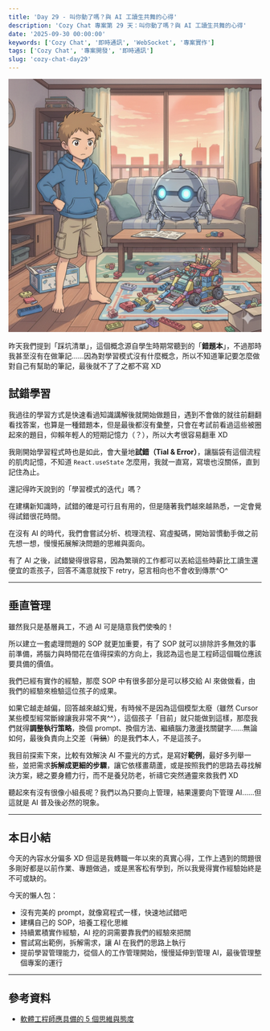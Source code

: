 ```yaml
---
title: 'Day 29 - 叫你動了嗎？與 AI 工讀生共舞的心得'
description: 'Cozy Chat 專案第 29 天：叫你動了嗎？與 AI 工讀生共舞的心得'
date: '2025-09-30 00:00:00'
keywords: ['Cozy Chat', '即時通訊', 'WebSocket', '專案實作']
tags: ['Cozy Chat', '專案開發', '即時通訊']
slug: 'cozy-chat-day29'
---
```


![gh](https://raw.githubusercontent.com/penspulse326/penspulse326.github.io/images/1759218174000rltoyw.png)

昨天我們提到「踩坑清單」，這個概念源自學生時期常聽到的「**錯題本**」，不過那時我甚至沒有在做筆記......因為對學習模式沒有什麼概念，所以不知道筆記要怎麼做對自己有幫助的筆記，最後就不了了之都不寫 XD

## 試錯學習

我過往的學習方式是快速看過知識講解後就開始做題目，遇到不會做的就往前翻翻看找答案，也算是一種錯題本，但是最後都沒有彙整，只會在考試前看過這些被圈起來的題目，仰賴年輕人的短期記憶力（？），所以大考很容易翻車 XD

我剛開始學習程式時也是如此，會大量地**試錯（Tial & Error）**，讓腦袋有這個流程的肌肉記憶，不知道 `React.useState` 怎麼用，我就一直寫，寫壞也沒關係，直到記住為止。

還記得昨天說到的「學習模式的迭代」嗎？

在建構新知識時，試錯的確是可行且有用的，但是隨著我們越來越熟悉，一定會覺得試錯很花時間。

在沒有 AI 的時代，我們會嘗試分析、梳理流程、寫虛擬碼，開始習慣動手做之前先想一想，慢慢拓展解決問題的思維與面向。

有了 AI 之後，試錯變得很容易，因為繁瑣的工作都可以丟給這些時薪比工讀生還便宜的乖孩子，回答不滿意就按下 retry，惡言相向也不會收到傳票^O^

---

## 垂直管理

雖然我只是基層員工，不過 AI 可是隨意我們使喚的！

所以建立一套處理問題的 SOP 就更加重要，有了 SOP 就可以排除許多無效的事前準備，將腦力與時間花在值得探索的方向上，我認為這也是工程師這個職位應該要具備的價值。

我們已經有實作的經驗，那麼 SOP 中有很多部分是可以移交給 AI 來做做看，由我們的經驗來檢驗這位孩子的成果。

如果它越走越偏，回答越來越幻覺，有時候不是因為這個模型太廢（雖然 Cursor 某些模型經常斷線讓我非常不爽^^），這個孩子「目前」就只能做到這樣，那麼我們就得**調整執行策略**，換個 prompt、換個方法、繼續腦力激盪找關鍵字......無論如何，最後負責向上交差（~~背鍋~~）的是我們本人，不是這孩子。

我目前探索下來，比較有效解決 AI 不靈光的方式，是寫好**範例**，最好多列舉一些，並把需求**拆解成更細的步驟**，讓它依樣畫葫蘆，或是按照我們的思路去尋找解決方案，總之要身體力行，而不是養兒防老，祈禱它突然通靈來救我們 XD

聽起來有沒有很像小組長呢？我們以為只要向上管理，結果還要向下管理 AI......但這就是 AI 普及後必然的現象。

---

## 本日小結

今天的內容水分偏多 XD 但這是我轉職一年以來的真實心得，工作上遇到的問題很多剛好都是以前作業、專題做過，或是黑客松有學到，所以我覺得實作經驗始終是不可或缺的。

今天的懶人包：

- 沒有完美的 prompt，就像寫程式一樣，快速地試錯吧
- 建構自己的 SOP，培養工程化思維
- 持續累積實作經驗，AI 挖的洞需要靠我們的經驗來把關
- 嘗試寫出範例，拆解需求，讓 AI 在我們的思路上執行
- 提前學習管理能力，從個人的工作管理開始，慢慢延伸到管理 AI，最後管理整個專案的運行

---

## 參考資料

- [軟體工程師應具備的 5 個思維與態度](https://www.explainthis.io/zh-hant/swe/mindsets-that-senior-engineers-should-have)

